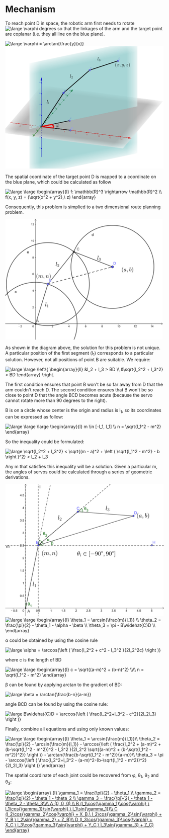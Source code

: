 # Mechanism

To reach point D in space, the robotic arm first needs to rotate <img src="http://latex.codecogs.com/svg.latex?\inline&space;\large&space;\varphi" title="\large \varphi" /> degrees so that the linkages of the arm and the target point are coplanar (i.e. they all line on the blue plane). 

<img src="http://latex.codecogs.com/svg.latex?\large&space;\varphi&space;=&space;\arctan{\frac{y}{x}}" title="\large \varphi = \arctan{\frac{y}{x}}" />

<img src="demo/three-to-two.png" width="600px">

The spatial coordinate of the target point D is mapped to a coordinate on the blue plane, which could be calculated as follow

<img src="http://latex.codecogs.com/svg.latex?\large&space;\large&space;\begin{array}{l}&space;f:&space;\mathbb{R}^3&space;\rightarrow&space;\mathbb{R}^2&space;\\&space;f(x,&space;y,&space;z)&space;=&space;(\sqrt{x^2&space;&plus;&space;y^2},\&space;z)&space;\end{array}" title="\large \large \begin{array}{l} f: \mathbb{R}^3 \rightarrow \mathbb{R}^2 \\ f(x, y, z) = (\sqrt{x^2 + y^2},\ z) \end{array}" />

Consequently, this problem is simplied to a two dimensional route planning problem. 

<img src="demo/2d.svg" width="500px">

As shown in the diagram above, the solution for this problem is not unique. A particular position of the first segment (l<sub>1</sub>) corresponds to a particular solution. However, not all positions of point B are suitable. We require:

<img src="http://latex.codecogs.com/svg.latex?\large&space;\large&space;\left\{&space;\begin{array}{ll}&space;&l_2&space;&plus;&space;l_3&space;>&space;BD&space;\\&space;&\sqrt{l_2^2&space;&plus;&space;l_3^2}&space;<&space;BD&space;\end{array}&space;\right." title="\large \large \left\{ \begin{array}{ll} &l_2 + l_3 > BD \\ &\sqrt{l_2^2 + l_3^2} < BD \end{array} \right." />

The first condition ensures that point B won't be so far away from D that the arm couldn't reach D. The second condition ensures that B won't be so close to point D that the angle BCD becomes acute (because the servo cannot rotate more than 90 degrees to the right).

B is on a circle whose center is the origin and radius is l<sub>1</sub>, so its coordinates can be expressed as follow:

<img src="http://latex.codecogs.com/svg.latex?\large&space;\large&space;\large&space;\begin{array}{l}&space;m&space;\in&space;[-l_1,&space;l_1]&space;\\&space;n&space;=&space;\sqrt{l_1^2&space;-&space;m^2}&space;\end{array}" title="\large \large \large \begin{array}{l} m \in [-l_1, l_1] \\ n = \sqrt{l_1^2 - m^2} \end{array}" />

So the inequality could be formulated:

<img src="http://latex.codecogs.com/svg.latex?\large&space;\sqrt{l_2^2&space;&plus;&space;l_3^2}&space;<&space;\sqrt{(m&space;-&space;a)^2&space;&plus;&space;\left&space;(&space;\sqrt{l_1^2&space;-&space;m^2}&space;-&space;b&space;\right&space;)^2}&space;<&space;l_2&space;&plus;&space;l_3" title="\large \sqrt{l_2^2 + l_3^2} < \sqrt{(m - a)^2 + \left ( \sqrt{l_1^2 - m^2} - b \right )^2} < l_2 + l_3" />

Any m that satisfies this inequality will be a solution. Given a particular m, the angles of servos could be calculated through a series of geometric derivations.

<img src="demo/angle-solution.svg"/>

<br/>

<img src="http://latex.codecogs.com/svg.latex?\large&space;\large&space;\begin{array}{l}&space;\theta_1&space;=&space;\arcsin{\frac{m}{l_1}}&space;\\&space;\theta_2&space;=&space;\frac{\pi}{2}&space;-&space;\theta_1&space;-&space;\alpha&space;-&space;\beta&space;\\&space;\theta_3&space;=&space;\pi&space;-&space;B\widehat{C}D&space;\\&space;\end{array}" title="\large \large \begin{array}{l} \theta_1 = \arcsin{\frac{m}{l_1}} \\ \theta_2 = \frac{\pi}{2} - \theta_1 - \alpha - \beta \\ \theta_3 = \pi - B\widehat{C}D \\ \end{array}" />

&alpha; could be obtained by using the cosine rule

<img src="http://latex.codecogs.com/svg.latex?\large&space;\alpha&space;=&space;\arccos{\left&space;(&space;\frac{l_2^2&space;&plus;&space;c^2&space;-&space;l_3^2&space;}{2l_2^2c}&space;\right&space;)}" title="\large \alpha = \arccos{\left ( \frac{l_2^2 + c^2 - l_3^2 }{2l_2^2c} \right )}" />

where c is the length of BD

<img src="http://latex.codecogs.com/svg.latex?\large&space;\large&space;\begin{array}{l}&space;c&space;=&space;\sqrt{(a-m)^2&space;&plus;&space;(b-n)^2}&space;\\\\&space;n&space;=&space;\sqrt{l_1^2&space;-&space;m^2}&space;\end{array}" title="\large \large \begin{array}{l} c = \sqrt{(a-m)^2 + (b-n)^2} \\\\ n = \sqrt{l_1^2 - m^2} \end{array}" />

&beta; can be found by applying arctan to the gradient of BD:

<img src="http://latex.codecogs.com/svg.latex?\large&space;\beta&space;=&space;\arctan{\frac{b-n}{a-m}}" title="\large \beta = \arctan{\frac{b-n}{a-m}}" />

angle BCD can be found by using the cosine rule:

<img src="http://latex.codecogs.com/svg.latex?\large&space;B\widehat{C}D&space;=&space;\arccos{\left&space;(&space;\frac{l_2^2&plus;l_3^2&space;-&space;c^2}{2l_2l_3}&space;\right&space;)}" title="\large B\widehat{C}D = \arccos{\left ( \frac{l_2^2+l_3^2 - c^2}{2l_2l_3} \right )}" />

Finally, combine all equations and using only known values:

<img src="http://latex.codecogs.com/svg.latex?\large&space;\large&space;\begin{array}{l}&space;\theta_1&space;=&space;\arcsin{\frac{m}{l_1}}\\&space;\theta_2&space;=&space;\frac{\pi}{2}&space;-&space;\arcsin{\frac{m}{l_1}}&space;-&space;\arccos{\left&space;(&space;\frac{l_2^2&space;&plus;&space;(a-m)^2&space;&plus;(b-\sqrt{l_1^2&space;-&space;m^2})^2&space;-&space;l_3^2&space;}{2l_2^2&space;\sqrt{(a-m)^2&space;&plus;&space;(b-\sqrt{l_1^2&space;-&space;m^2})^2}}&space;\right&space;)}&space;-&space;\arctan{\frac{b-\sqrt{l_1^2&space;-&space;m^2}}{a-m}}\\&space;\theta_3&space;=&space;\pi&space;-&space;\arccos{\left&space;(&space;\frac{l_2^2&plus;l_3^2&space;-&space;(a-m)^2-(b-\sqrt{l_1^2&space;-&space;m^2})^2}{2l_2l_3}&space;\right&space;)}&space;\end{array}" title="\large \large \begin{array}{l} \theta_1 = \arcsin{\frac{m}{l_1}}\\ \theta_2 = \frac{\pi}{2} - \arcsin{\frac{m}{l_1}} - \arccos{\left ( \frac{l_2^2 + (a-m)^2 +(b-\sqrt{l_1^2 - m^2})^2 - l_3^2 }{2l_2^2 \sqrt{(a-m)^2 + (b-\sqrt{l_1^2 - m^2})^2}} \right )} - \arctan{\frac{b-\sqrt{l_1^2 - m^2}}{a-m}}\\ \theta_3 = \pi - \arccos{\left ( \frac{l_2^2+l_3^2 - (a-m)^2-(b-\sqrt{l_1^2 - m^2})^2}{2l_2l_3} \right )} \end{array}" />

The spatial coordinate of each joint could be recovered from &phi;, &theta;<sub>1</sub>, &theta;<sub>2</sub> and &theta;<sub>3</sub>:

<a href="http://www.codecogs.com/eqnedit.php?latex=\large&space;\begin{array}&space;{l}&space;\gamma_1&space;=&space;\frac{\pi}{2}&space;-&space;\theta_1&space;\\&space;\gamma_2&space;=&space;\frac{\pi}{2}&space;-&space;\theta_1&space;-&space;\theta_2&space;\\&space;\gamma_3&space;=&space;\frac{\pi}{2}&space;-&space;\theta_1&space;-&space;\theta_2&space;-&space;\theta_3\\\\&space;A&space;(0,&space;0,&space;0)&space;\\&space;B&space;(l_1\cos{\gamma_1}\cos{\varphi},\&space;l_1\cos{\gamma_1}\sin{\varphi},\&space;l_1\sin{\gamma_1})\\&space;C&space;(l_2\cos{\gamma_2}\cos{\varphi}&space;&plus;&space;X_B,\&space;l_2\cos{\gamma_2}\sin{\varphi}&space;&plus;&space;Y_B,\&space;l_2\sin{\gamma_2}&space;&plus;&space;Z_B)\\&space;D&space;(l_3\cos{\gamma_3}\cos{\varphi}&space;&plus;&space;X_C,\&space;l_3\cos{\gamma_3}\sin{\varphi}&space;&plus;&space;Y_C,\&space;l_3\sin{\gamma_3}&space;&plus;&space;Z_C)&space;\end{array}" target="_blank"><img src="http://latex.codecogs.com/svg.latex?\large&space;\begin{array}&space;{l}&space;\gamma_1&space;=&space;\frac{\pi}{2}&space;-&space;\theta_1&space;\\&space;\gamma_2&space;=&space;\frac{\pi}{2}&space;-&space;\theta_1&space;-&space;\theta_2&space;\\&space;\gamma_3&space;=&space;\frac{\pi}{2}&space;-&space;\theta_1&space;-&space;\theta_2&space;-&space;\theta_3\\\\&space;A&space;(0,&space;0,&space;0)&space;\\&space;B&space;(l_1\cos{\gamma_1}\cos{\varphi},\&space;l_1\cos{\gamma_1}\sin{\varphi},\&space;l_1\sin{\gamma_1})\\&space;C&space;(l_2\cos{\gamma_2}\cos{\varphi}&space;&plus;&space;X_B,\&space;l_2\cos{\gamma_2}\sin{\varphi}&space;&plus;&space;Y_B,\&space;l_2\sin{\gamma_2}&space;&plus;&space;Z_B)\\&space;D&space;(l_3\cos{\gamma_3}\cos{\varphi}&space;&plus;&space;X_C,\&space;l_3\cos{\gamma_3}\sin{\varphi}&space;&plus;&space;Y_C,\&space;l_3\sin{\gamma_3}&space;&plus;&space;Z_C)&space;\end{array}" title="\large \begin{array} {l} \gamma_1 = \frac{\pi}{2} - \theta_1 \\ \gamma_2 = \frac{\pi}{2} - \theta_1 - \theta_2 \\ \gamma_3 = \frac{\pi}{2} - \theta_1 - \theta_2 - \theta_3\\\\ A (0, 0, 0) \\ B (l_1\cos{\gamma_1}\cos{\varphi},\ l_1\cos{\gamma_1}\sin{\varphi},\ l_1\sin{\gamma_1})\\ C (l_2\cos{\gamma_2}\cos{\varphi} + X_B,\ l_2\cos{\gamma_2}\sin{\varphi} + Y_B,\ l_2\sin{\gamma_2} + Z_B)\\ D (l_3\cos{\gamma_3}\cos{\varphi} + X_C,\ l_3\cos{\gamma_3}\sin{\varphi} + Y_C,\ l_3\sin{\gamma_3} + Z_C) \end{array}" /></a>
